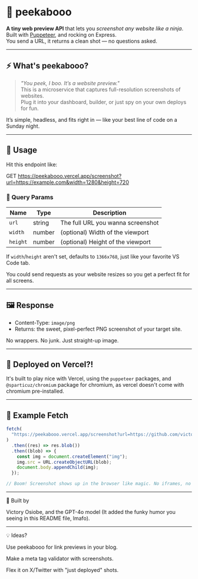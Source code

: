 # 👀 peekabooo

**A tiny web preview API** that lets you _screenshot any website like a ninja_.  
Built with [Puppeteer](https://pptr.dev/), and rocking on Express.  
You send a URL, it returns a clean shot — no questions asked.

---

## ⚡ What's peekabooo?

> _"You peek, I boo. It’s a website preview."_  
> This is a microservice that captures full-resolution screenshots of websites.  
> Plug it into your dashboard, builder, or just spy on your own deploys for fun.

It’s simple, headless, and fits right in — like your best line of code on a Sunday night.

---

## 🎯 Usage

Hit this endpoint like:

GET https://peekabooo.vercel.app/screenshot?url=https://example.com&width=1280&height=720

### 🧾 Query Params

| Name     | Type   | Description                       |
| -------- | ------ | --------------------------------- |
| `url`    | string | The full URL you wanna screenshot |
| `width`  | number | (optional) Width of the viewport  |
| `height` | number | (optional) Height of the viewport |

If `width`/`height` aren't set, defaults to `1366x768`, just like your favorite VS Code tab.

You could send requests as your website resizes so you get a perfect fit for all screens.

---

## 🖼️ Response

- Content-Type: `image/png`
- Returns: the sweet, pixel-perfect PNG screenshot of your target site.

No wrappers. No junk. Just straight-up image.

---

## 🚀 Deployed on Vercel?!

It's built to play nice with Vercel, using the `puppeteer` packages, and `@sparticuz/chromium` package for chromium, as vercel doesn't come with chromium pre-installed.

---

## 🤖 Example Fetch

```js
fetch(
  "https://peekabooo.vercel.app/screenshot?url=https://github.com/victoryosiobe/peekabooo&width=1000&height=600",
)
  .then((res) => res.blob())
  .then((blob) => {
    const img = document.createElement("img");
    img.src = URL.createObjectURL(blob);
    document.body.appendChild(img);
  });

// Boom! Screenshot shows up in the browser like magic. No iframes, no drama.
```

---

🧠 Built by

Victory Osiobe, and the GPT-4o model (It added the funky humor you seeing in this README file, lmafo).

---

💡 Ideas?

Use peekabooo for link previews in your blog.

Make a meta tag validator with screenshots.

Flex it on X/Twitter with "just deployed" shots.

